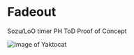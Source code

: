 # Fadeout

Sozu/LoO timer PH ToD Proof of Concept

![Image of Yaktocat](https://i.imgur.com/Ch9f0xO.png)
